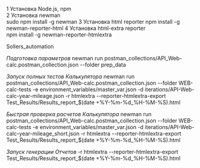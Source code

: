 
1	Установка Node.js, npm	
2	Установка  newman	
sudo npm install -g newman
3	Установка html reporter	
npm install -g newman-reporter-html
4	Установка html-extra reporter	
npm install -g newman-reporter-htmlextra


Sollers_automation

*Подготовка параметров*
newman run postman_collections/API_Web-calc.postman_collection.json --folder prep_data    

*Запуск полных тестов Калькулятора*
newman run postman_collections/API_Web-calc.postman_collection.json --folder WEB-calc-tests -e environment_variables/master_var.json -d iterations/API-Web-calc-year-mileage.json -r htmlextra --reporter-htmlextra-export Test_Results/Results_report_$(date +%Y-%m-%d_%H-%M-%S).html


*Быстрая проверка расчетов Калькулятора*
newman run postman_collections/API_Web-calc.postman_collection.json --folder WEB-calc-tests -e environment_variables/master_var.json -d iterations/API-Web-calc-year-mileage_short.json  -r htmlextra --reporter-htmlextra-export Test_Results/Results_report_$(date +%Y-%m-%d_%H-%M-%S).html


*Запуск генерации Отчетов*
-r htmlextra --reporter-htmlextra-export Test_Results/Results_report_$(date +%Y-%m-%d_%H-%M-%S).html